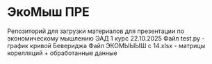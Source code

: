 # ЭкоМыш ПРЕ
Репозиторий для загрузки материалов для презентации по экономическому мышлению ЭАД 1 курс 22.10.2025
Файл test.py - график кривой Бевериджа
Файл ЭКОМЫЫЫШ с 14.xlsx - матрицы корелляций + обработанные данные
